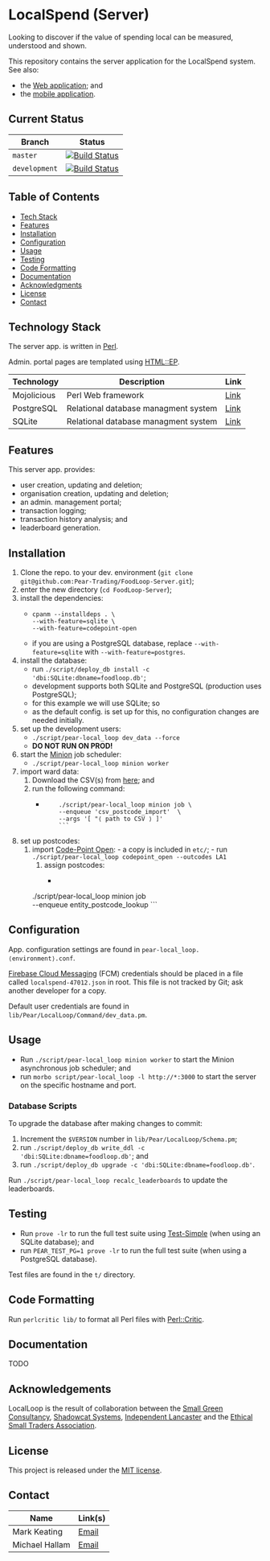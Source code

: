 # LocalSpend (Server)

Looking to discover if the value of spending local can be measured, understood and shown.

This repository contains the server application for the LocalSpend system. See also:

* the [Web application](https://github.com/Pear-Trading/Foodloop-Web); and
* the [mobile application](https://github.com/Pear-Trading/LocalSpend-Tracker).

## Current Status

| Branch        | Status            |
|---------------|------------------ |
| `master`      | [![Build Status](https://travis-ci.org/Pear-Trading/Foodloop-Server.svg?branch=master)](https://travis-ci.org/Pear-Trading/Foodloop-Server) |
| `development` | [![Build Status](https://travis-ci.org/Pear-Trading/Foodloop-Server.svg?branch=development)](https://travis-ci.org/Pear-Trading/Foodloop-Server) |

## Table of Contents

* [Tech Stack](#tech-stack)
* [Features](#features)
* [Installation](#installation)
* [Configuration](#configuration)
* [Usage](#usage)
* [Testing](#testing)
* [Code Formatting](#code-formatting)
* [Documentation](#documentation)
* [Acknowledgments](#acknowledgements)
* [License](#license)
* [Contact](#contact)

## Technology Stack

The server app. is written in [Perl](https://www.perl.org/).

Admin. portal pages are templated using [HTML::EP](https://metacpan.org/pod/distribution/HTML-EP/lib/HTML/EP.pod).

| Technology  | Description                          | Link                |
|-------------|--------------------------------------|---------------------|
| Mojolicious | Perl Web framework	                 | [Link][mojolicious] |
| PostgreSQL	|	Relational database managment system | [Link][postgresql] |
| SQLite    	|	Relational database managment system | [Link][sqlite] |

[mojolicious]: https://mojolicious.org/
[postgresql]: https://www.postgresql.org/
[sqlite]: https://sqlite.org/index.html

## Features

This server app. provides:

- user creation, updating and deletion;
- organisation creation, updating and deletion;
- an admin. management portal;
- transaction logging;
- transaction history analysis; and
- leaderboard generation.

## Installation

1. Clone the repo. to your dev. environment (`git clone git@github.com:Pear-Trading/FoodLoop-Server.git`);
1. enter the new directory (`cd FoodLoop-Server`);
1. install the dependencies:
    - ```shell script
      cpanm --installdeps . \
      --with-feature=sqlite \
      --with-feature=codepoint-open
      ```
    - if you are using a PostgreSQL database, replace `--with-feature=sqlite` with `--with-feature=postgres`.
1. install the database:
    - run `./script/deploy_db install -c 'dbi:SQLite:dbname=foodloop.db'`;
    - development supports both SQLite and PostgreSQL (production uses PostgreSQL);
    - for this example we will use SQLite; so
    - as the default config. is set up for this, no configuration changes are needed initially.
1. set up the development users:
    - `./script/pear-local_loop dev_data --force`
    - **DO NOT RUN ON PROD!**
1. start the [Minion](https://docs.mojolicious.org/Minion) job scheduler:
    - `./script/pear-local_loop minion worker`
1. import ward data:
    1. Download the CSV(s) from [here](https://www.doogal.co.uk/PostcodeDownloads.php); and
    1. run the following command:
        - ```shell script
		      ./script/pear-local_loop minion job \
		      --enqueue 'csv_postcode_import'  \
		      --args '[ "⟨ path to CSV ⟩ ]'
		      ```
1. set up postcodes:
    1. import [Code-Point Open](https://www.ordnancesurvey.co.uk/business-government/products/code-point-open):
    		- a copy is included in `etc/`;
    		- run `./script/pear-local_loop codepoint_open --outcodes LA1`
		1. assign postcodes:
    		- ```shell script
      	  ./script/pear-local_loop minion job \
          --enqueue entity_postcode_lookup
     		  ```

## Configuration

App. configuration settings are found in `pear-local_loop.⟨environment⟩.conf`.

[Firebase Cloud Messaging](https://firebase.google.com/docs/cloud-messaging/) (FCM) credentials should be placed in a file called `localspend-47012.json` in root. This file is not tracked by Git; ask another developer for a copy.

Default user credentials are found in `lib/Pear/LocalLoop/Command/dev_data.pm`.

## Usage

- Run `./script/pear-local_loop minion worker` to start the Minion asynchronous job scheduler; and
- run `morbo script/pear-local_loop -l http://*:3000` to start the server on the specific hostname and port.

### Database Scripts

To upgrade the database after making changes to commit:

1. Increment the `$VERSION` number in `lib/Pear/LocalLoop/Schema.pm`;
1. run `./script/deploy_db write_ddl -c 'dbi:SQLite:dbname=foodloop.db'`; and
1. run `./script/deploy_db upgrade -c 'dbi:SQLite:dbname=foodloop.db'`.

Run `./script/pear-local_loop recalc_leaderboards` to update the leaderboards.

## Testing

- Run `prove -lr` to run the full test suite using [Test-Simple](https://metacpan.org/release/Test-Simple) (when using an SQLite database); and
- run `PEAR_TEST_PG=1 prove -lr` to run the full test suite (when using a PostgreSQL database).

Test files are found in the `t/` directory.

## Code Formatting

Run `perlcritic lib/` to format all Perl files with [Perl::Critic](https://metacpan.org/pod/Perl::Critic).

## Documentation

TODO

## Acknowledgements

LocalLoop is the result of collaboration between the [Small Green Consultancy](http://www.smallgreenconsultancy.co.uk/), [Shadowcat Systems](https://shadow.cat/), [Independent Lancaster](http://www.independent-lancaster.co.uk/) and the [Ethical Small Traders Association](http://www.lancasteresta.org/).

## License

This project is released under the [MIT license](https://mit-license.org/).

## Contact

| Name           | Link(s)           |
|----------------|-------------------|
| Mark Keating   | [Email][mkeating] |
| Michael Hallam | [Email][mhallam]  |

[mkeating]: mailto:m.keating@shadowcat.co.uk
[mhallam]: mailto:info@lancasteresta.org
